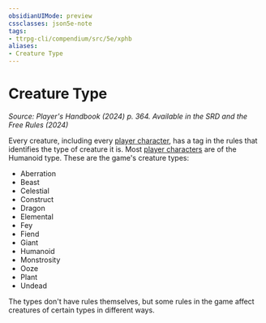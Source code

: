 ```yaml
---
obsidianUIMode: preview
cssclasses: json5e-note
tags:
- ttrpg-cli/compendium/src/5e/xphb
aliases:
- Creature Type
---
```

# Creature Type
*Source: Player's Handbook (2024) p. 364. Available in the <span title='Systems Reference Document (5.2)'>SRD</span> and the Free Rules (2024)* 

Every creature, including every [player character](/3-Mechanics/CLI/variant-rules/player-character-xphb.md), has a tag in the rules that identifies the type of creature it is. Most [player characters](/3-Mechanics/CLI/variant-rules/player-character-xphb.md) are of the Humanoid type. These are the game's creature types:

- Aberration  
- Beast  
- Celestial  
- Construct  
- Dragon  
- Elemental  
- Fey  
- Fiend  
- Giant  
- Humanoid  
- Monstrosity  
- Ooze  
- Plant  
- Undead  

The types don't have rules themselves, but some rules in the game affect creatures of certain types in different ways.